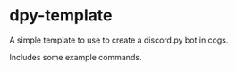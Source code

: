 # dpy-template
A simple template to use to create a discord.py bot in cogs.

Includes some example commands.
